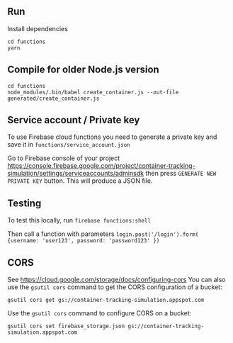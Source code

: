 ## Run

Install dependencies

```
cd functions
yarn
```

## Compile for older Node.js version

```
cd functions
node_modules/.bin/babel create_container.js --out-file generated/create_container.js
```

## Service account / Private key

To use Firebase cloud functions you need to generate a private key and save it in `functions/service_account.json`

Go to Firebase console of your project
https://console.firebase.google.com/project/container-tracking-simulation/settings/serviceaccounts/adminsdk
then press `GENERATE NEW PRIVATE KEY` button. This will produce a JSON file.

## Testing

To test this locally, run
`firebase functions:shell`

Then call a function with parameters
`login.post('/login').form( {username: 'user123', password: 'password123' })`

## CORS

See https://cloud.google.com/storage/docs/configuring-cors
You can also use the `gsutil cors` command to get the CORS configuration of a bucket:

```
gsutil cors get gs://container-tracking-simulation.appspot.com
```

Use the `gsutil cors` command to configure CORS on a bucket:

```
gsutil cors set firebase_storage.json gs://container-tracking-simulation.appspot.com
```
